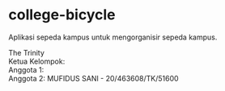 # college-bicycle
Aplikasi sepeda kampus untuk mengorganisir sepeda kampus.
    
The Trinity  
Ketua Kelompok:  
Anggota 1:  
Anggota 2: MUFIDUS SANI - 20/463608/TK/51600
